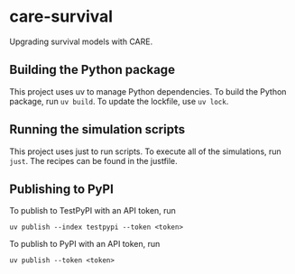 # care-survival

Upgrading survival models with CARE.

## Building the Python package

This project uses uv to manage Python dependencies.
To build the Python package, run `uv build`.
To update the lockfile, use `uv lock`.

## Running the simulation scripts

This project uses just to run scripts.
To execute all of the simulations, run `just`.
The recipes can be found in the justfile.

## Publishing to PyPI

To publish to TestPyPI with an API token, run

```
uv publish --index testpypi --token <token>
```

To publish to PyPI with an API token, run

```
uv publish --token <token>
```
